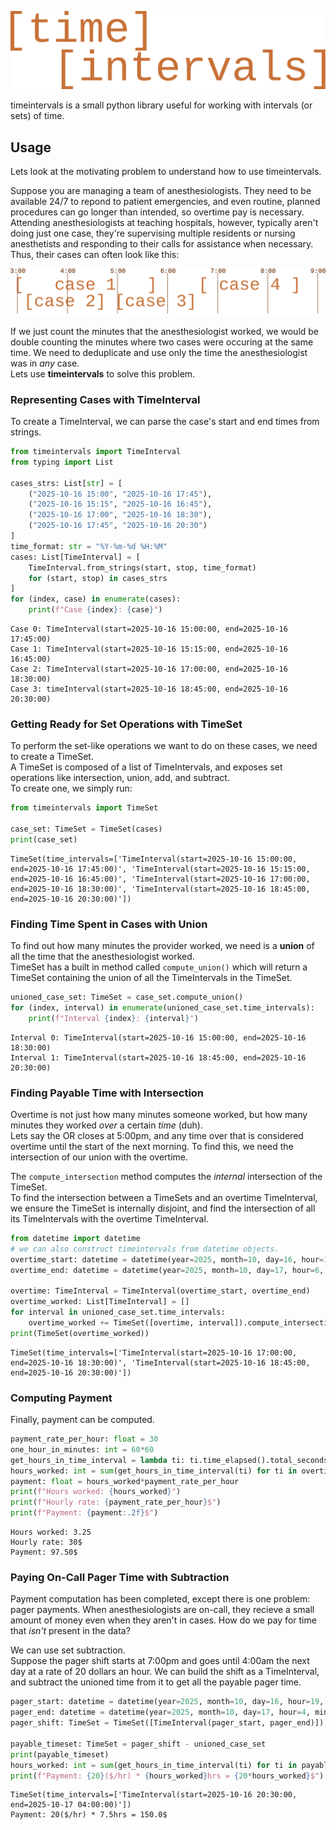 ![timeintervals](docs/source/_static/logo.svg "Logo")

timeintervals is a small python library useful for working with intervals (or sets) of time.  

## Usage
Lets look at the motivating problem to understand how to use timeintervals.  

Suppose you are managing a team of anesthesiologists. 
They need to be available 24/7 to repond to patient emergencies, and even routine, planned procedures can go longer than intended, so overtime pay is necessary.
Attending anesthesiologists at teaching hospitals, however, typically aren't doing just one case, they're supervising multiple residents or nursing anesthetists and responding to their calls for assistance when necessary.
Thus, their cases can often look like this:  

![timeintervals](docs/source/_static/example_1.svg "Example 1")

If we just count the minutes that the anesthesiologist worked, we would be double counting the minutes where two cases were occuring at the same time.
We need to deduplicate and use only the time the anesthesiologist was in *any* case.  
Lets use **timeintervals** to solve this problem.  
### Representing Cases with TimeInterval
To create a TimeInterval, we can parse the case's start and end times from strings.
```python
from timeintervals import TimeInterval
from typing import List

cases_strs: List[str] = [
    ("2025-10-16 15:00", "2025-10-16 17:45"),
    ("2025-10-16 15:15", "2025-10-16 16:45"),
    ("2025-10-16 17:00", "2025-10-16 18:30"),
    ("2025-10-16 17:45", "2025-10-16 20:30")
]
time_format: str = "%Y-%m-%d %H:%M"
cases: List[TimeInterval] = [
    TimeInterval.from_strings(start, stop, time_format)
    for (start, stop) in cases_strs
]
for (index, case) in enumerate(cases):
    print(f"Case {index}: {case}")
```
```
Case 0: TimeInterval(start=2025-10-16 15:00:00, end=2025-10-16 17:45:00)
Case 1: TimeInterval(start=2025-10-16 15:15:00, end=2025-10-16 16:45:00)
Case 2: TimeInterval(start=2025-10-16 17:00:00, end=2025-10-16 18:30:00)
Case 3: timeInterval(start=2025-10-16 18:45:00, end=2025-10-16 20:30:00)
```

### Getting Ready for Set Operations with TimeSet
To perform the set-like operations we want to do on these cases, we need to create a TimeSet.  
A TimeSet is composed of a list of TimeIntervals, and exposes set operations like intersection, union, add, and subtract.  
To create one, we simply run:
```python
from timeintervals import TimeSet

case_set: TimeSet = TimeSet(cases)
print(case_set)
```
```
TimeSet(time_intervals=['TimeInterval(start=2025-10-16 15:00:00, end=2025-10-16 17:45:00)', 'TimeInterval(start=2025-10-16 15:15:00, end=2025-10-16 16:45:00)', 'TimeInterval(start=2025-10-16 17:00:00, end=2025-10-16 18:30:00)', 'TimeInterval(start=2025-10-16 18:45:00, end=2025-10-16 20:30:00)'])
```

### Finding Time Spent in Cases with Union
To find out how many minutes the provider worked, we need is a **union** of all the time that the anesthesiologist worked.  
TimeSet has a built in method called `compute_union()` which will return a TimeSet containing the union of all the TimeIntervals in the TimeSet.
```python
unioned_case_set: TimeSet = case_set.compute_union()
for (index, interval) in enumerate(unioned_case_set.time_intervals):
    print(f"Interval {index}: {interval}")
```
```
Interval 0: TimeInterval(start=2025-10-16 15:00:00, end=2025-10-16 18:30:00)
Interval 1: TimeInterval(start=2025-10-16 18:45:00, end=2025-10-16 20:30:00)
```

### Finding Payable Time with Intersection
Overtime is not just how many minutes someone worked, but how many minutes they worked *over* a certain *time* (duh).  
Lets say the OR closes at 5:00pm, and any time over that is considered overtime until the start of the next morning.
To find this, we need the intersection of our union with the overtime.  

The `compute_intersection` method computes the *internal* intersection of the TimeSet.  
To find the intersection between a TimeSets and an overtime TimeInterval, we ensure the TimeSet is internally disjoint, and find the intersection of all its TimeIntervals with the overtime TimeInterval.
```python
from datetime import datetime
# we can also construct timeintervals from datetime objects.
overtime_start: datetime = datetime(year=2025, month=10, day=16, hour=17, minute=0)
overtime_end: datetime = datetime(year=2025, month=10, day=17, hour=6, minute=0)

overtime: TimeInterval = TimeInterval(overtime_start, overtime_end)
overtime_worked: List[TimeInterval] = []
for interval in unioned_case_set.time_intervals:
    overtime_worked += TimeSet([overtime, interval]).compute_intersection().time_intervals
print(TimeSet(overtime_worked))
```
```
TimeSet(time_intervals=['TimeInterval(start=2025-10-16 17:00:00, end=2025-10-16 18:30:00)', 'TimeInterval(start=2025-10-16 18:45:00, end=2025-10-16 20:30:00)'])
```

### Computing Payment
Finally, payment can be computed.
```python
payment_rate_per_hour: float = 30
one_hour_in_minutes: int = 60*60
get_hours_in_time_interval = lambda ti: ti.time_elapsed().total_seconds()/(one_hour_in_minutes)
hours_worked: int = sum(get_hours_in_time_interval(ti) for ti in overtime_worked)
payment: float = hours_worked*payment_rate_per_hour
print(f"Hours worked: {hours_worked}")
print(f"Hourly rate: {payment_rate_per_hour}$")
print(f"Payment: {payment:.2f}$")
```
```
Hours worked: 3.25
Hourly rate: 30$
Payment: 97.50$
```

### Paying On-Call Pager Time with Subtraction
Payment computation has been completed, except there is one problem: pager payments.
When anesthesiologists are on-call, they recieve a small amount of money even when they aren't in cases.
How do we pay for time that *isn't* present in the data?  

We can use set subtraction.  
Suppose the pager shift starts at 7:00pm and goes until 4:00am the next day at a rate of 20 dollars an hour.
We can build the shift as a TimeInterval, and subtract the unioned time from it to get all the payable pager time.
```python
pager_start: datetime = datetime(year=2025, month=10, day=16, hour=19, minute=0)
pager_end: datetime = datetime(year=2025, month=10, day=17, hour=4, minute=0)
pager_shift: TimeSet = TimeSet([TimeInterval(pager_start, pager_end)])

payable_timeset: TimeSet = pager_shift - unioned_case_set
print(payable_timeset)
hours_worked: int = sum(get_hours_in_time_interval(ti) for ti in payable_timeset.time_intervals)
print(f"Payment: {20}($/hr) * {hours_worked}hrs = {20*hours_worked}$")
```
```
TimeSet(time_intervals=['TimeInterval(start=2025-10-16 20:30:00, end=2025-10-17 04:00:00)'])
Payment: 20($/hr) * 7.5hrs = 150.0$
```
